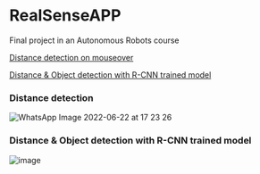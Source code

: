 # RealSenseAPP
Final project in an Autonomous Robots course

[Distance detection on mouseover](https://www.youtube.com/watch?v=9d2RUm9746c)

[Distance & Object detection with R-CNN trained model](https://www.youtube.com/watch?v=XrRwx00MB7U)



### Distance detection
![WhatsApp Image 2022-06-22 at 17 23 26](https://user-images.githubusercontent.com/63556870/175053597-4e339ed9-ed4c-4ba7-857f-f06e29588381.jpeg)



### Distance & Object detection with R-CNN trained model
![image](https://user-images.githubusercontent.com/20986238/179015146-0ac4d274-5750-4aa5-b1c9-038699721d06.png)
